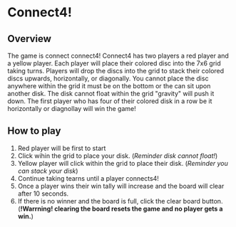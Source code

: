 # Connect4!

## Overview
 The game is connect connect4! Connect4 has two players a red player and a yellow player. Each player will place their colored disc into the 7x6 grid taking turns. Players will drop the discs into the grid to stack their colored discs upwards, horizontally, or diagonally. You cannot place the disc anywhere within the grid it must be on the bottom or the can sit upon another disk. The disk cannot float within the grid "gravity" will push it down. The first player who has four of their colored disk in a row be it horizontally or diagnollay will win the game! 

## How to play
1. Red player will be first to start 
2. Click wihin the grid to place your disk. (*Reminder disk cannot float!*)
3. Yellow player will click within the grid to place their disk. (*Reminder you can stack your disk*)
4. Continue taking tearns until a player connects4!
5. Once a player wins their win tally will increase and the board will clear after 10 seconds.
6. If there is no winner and the board is full, click the clear board button. (**!Warrning! clearing the board resets the game and no player gets a win.**)
